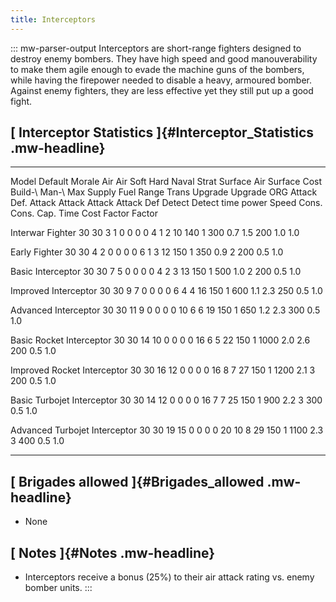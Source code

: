 ```yaml
---
title: Interceptors
---
```

::: mw-parser-output
Interceptors are short-range fighters designed to destroy enemy bombers.
They have high speed and good manouverability to make them agile enough
to evade the machine guns of the bombers, while having the firepower
needed to disable a heavy, armoured bomber. Against enemy fighters, they
are less effective yet they still put up a good fight.

## [ Interceptor Statistics ]{#Interceptor_Statistics .mw-headline}

  ------------------------------- --------- -------- -------- ------ -------- -------- -------- -------- --------- -------- --------- --- ------ --------- ------- ------- -------- ------- ------- ------- --------- ---------
  Model                           Default   Morale   Air      Air    Soft     Hard     Naval    Strat    Surface   Air      Surface       Cost   Build-\   Man-\   Max     Supply   Fuel    Range   Trans   Upgrade   Upgrade
                                  ORG                Attack   Def.   Attack   Attack   Attack   Attack   Def       Detect   Detect               time      power   Speed   Cons.    Cons.           Cap.    Time      Cost
                                                                                                                                                                                                            Factor    Factor

  Interwar Fighter                30        30       3        1      0        0        0        0        4         1        2             10     140       1       300     0.7      1.5     200             1.0       1.0

  Early Fighter                   30        30       4        2      0        0        0        0        6         1        3             12     150       1       350     0.9      2       200             0.5       1.0

  Basic Interceptor               30        30       7        5      0        0        0        0        4         2        3             13     150       1       500     1.0      2       200             0.5       1.0

  Improved Interceptor            30        30       9        7      0        0        0        0        6         4        4             16     150       1       600     1.1      2.3     250             0.5       1.0

  Advanced Interceptor            30        30       11       9      0        0        0        0        10        6        6             19     150       1       650     1.2      2.3     300             0.5       1.0

  Basic Rocket Interceptor        30        30       14       10     0        0        0        0        16        6        5             22     150       1       1000    2.0      2.6     200             0.5       1.0

  Improved Rocket Interceptor     30        30       16       12     0        0        0        0        16        8        7             27     150       1       1200    2.1      3       200             0.5       1.0

  Basic Turbojet Interceptor      30        30       14       12     0        0        0        0        16        7        7             25     150       1       900     2.2      3       300             0.5       1.0

  Advanced Turbojet Interceptor   30        30       19       15     0        0        0        0        20        10       8             29     150       1       1100    2.3      3       400             0.5       1.0
  ------------------------------- --------- -------- -------- ------ -------- -------- -------- -------- --------- -------- --------- --- ------ --------- ------- ------- -------- ------- ------- ------- --------- ---------

## [ Brigades allowed ]{#Brigades_allowed .mw-headline}

-   None

## [ Notes ]{#Notes .mw-headline}

-   Interceptors receive a bonus (25%) to their air attack rating vs.
    enemy bomber units.
:::
